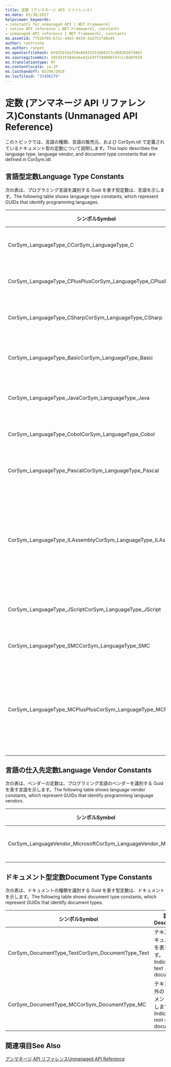 ```yaml
---
title: 定数 (アンマネージ API リファレンス)
ms.date: 03/30/2017
helpviewer_keywords:
- constants for unmanaged API [.NET Framework]
- native API reference [.NET Framework], constants
- unmanaged API reference [.NET Framework], constants
ms.assetid: 77526f65-b71c-4483-9d19-3a3751fd8a45
author: rpetrusha
ms.author: ronpet
ms.openlocfilehash: 65925b7dafb9e89433253d68327c488365674963
ms.sourcegitcommit: 3d5d33f384eeba41b2dff79d096f47ccc8d8f03d
ms.translationtype: HT
ms.contentlocale: ja-JP
ms.lasthandoff: 05/04/2018
ms.locfileid: "33406279"
---
```

# <a name="constants-unmanaged-api-reference"></a><span data-ttu-id="59f1f-102">定数 (アンマネージ API リファレンス)</span><span class="sxs-lookup"><span data-stu-id="59f1f-102">Constants (Unmanaged API Reference)</span></span>
<span data-ttu-id="59f1f-103">このトピックでは、言語の種類、言語の販売元、および CorSym.idl で定義されているドキュメント型の定数について説明します。</span><span class="sxs-lookup"><span data-stu-id="59f1f-103">This topic describes the language type, language vendor, and document type constants that are defined in CorSym.idl.</span></span>  
  
## <a name="language-type-constants"></a><span data-ttu-id="59f1f-104">言語型定数</span><span class="sxs-lookup"><span data-stu-id="59f1f-104">Language Type Constants</span></span>  
 <span data-ttu-id="59f1f-105">次の表は、プログラミング言語を識別する Guid を表す型定数は、言語を示します。</span><span class="sxs-lookup"><span data-stu-id="59f1f-105">The following table shows language type constants, which represent GUIDs that identify programming languages.</span></span>  
  
|<span data-ttu-id="59f1f-106">シンボル</span><span class="sxs-lookup"><span data-stu-id="59f1f-106">Symbol</span></span>|<span data-ttu-id="59f1f-107">説明</span><span class="sxs-lookup"><span data-stu-id="59f1f-107">Description</span></span>|  
|------------|-----------------|  
|<span data-ttu-id="59f1f-108">CorSym_LanguageType_C</span><span class="sxs-lookup"><span data-stu-id="59f1f-108">CorSym_LanguageType_C</span></span>|<span data-ttu-id="59f1f-109">C 言語を示します。</span><span class="sxs-lookup"><span data-stu-id="59f1f-109">Indicates the C language.</span></span>|  
|<span data-ttu-id="59f1f-110">CorSym_LanguageType_CPlusPlus</span><span class="sxs-lookup"><span data-stu-id="59f1f-110">CorSym_LanguageType_CPlusPlus</span></span>|<span data-ttu-id="59f1f-111">C++ 言語を示します。</span><span class="sxs-lookup"><span data-stu-id="59f1f-111">Indicates the C++ language.</span></span>|  
|<span data-ttu-id="59f1f-112">CorSym_LanguageType_CSharp</span><span class="sxs-lookup"><span data-stu-id="59f1f-112">CorSym_LanguageType_CSharp</span></span>|<span data-ttu-id="59f1f-113">C# 言語を示します。</span><span class="sxs-lookup"><span data-stu-id="59f1f-113">Indicates the C# language.</span></span>|  
|<span data-ttu-id="59f1f-114">CorSym_LanguageType_Basic</span><span class="sxs-lookup"><span data-stu-id="59f1f-114">CorSym_LanguageType_Basic</span></span>|<span data-ttu-id="59f1f-115">基本的な言語を示します。</span><span class="sxs-lookup"><span data-stu-id="59f1f-115">Indicates the Basic language.</span></span>|  
|<span data-ttu-id="59f1f-116">CorSym_LanguageType_Java</span><span class="sxs-lookup"><span data-stu-id="59f1f-116">CorSym_LanguageType_Java</span></span>|<span data-ttu-id="59f1f-117">Java 言語を示します。</span><span class="sxs-lookup"><span data-stu-id="59f1f-117">Indicates the Java language.</span></span>|  
|<span data-ttu-id="59f1f-118">CorSym_LanguageType_Cobol</span><span class="sxs-lookup"><span data-stu-id="59f1f-118">CorSym_LanguageType_Cobol</span></span>|<span data-ttu-id="59f1f-119">COBOL 言語を示します。</span><span class="sxs-lookup"><span data-stu-id="59f1f-119">Indicates the COBOL language.</span></span>|  
|<span data-ttu-id="59f1f-120">CorSym_LanguageType_Pascal</span><span class="sxs-lookup"><span data-stu-id="59f1f-120">CorSym_LanguageType_Pascal</span></span>|<span data-ttu-id="59f1f-121">Pascal 言語を示します。</span><span class="sxs-lookup"><span data-stu-id="59f1f-121">Indicates the Pascal language.</span></span>|  
|<span data-ttu-id="59f1f-122">CorSym_LanguageType_ILAssembly</span><span class="sxs-lookup"><span data-stu-id="59f1f-122">CorSym_LanguageType_ILAssembly</span></span>|<span data-ttu-id="59f1f-123">Microsoft intermediate language (MSIL) のアセンブリのコードを示します。</span><span class="sxs-lookup"><span data-stu-id="59f1f-123">Indicates the Microsoft intermediate language (MSIL) assembly code.</span></span>|  
|<span data-ttu-id="59f1f-124">CorSym_LanguageType_JScript</span><span class="sxs-lookup"><span data-stu-id="59f1f-124">CorSym_LanguageType_JScript</span></span>|<span data-ttu-id="59f1f-125">JScript 言語を示します。</span><span class="sxs-lookup"><span data-stu-id="59f1f-125">Indicates the JScript language.</span></span>|  
|<span data-ttu-id="59f1f-126">CorSym_LanguageType_SMC</span><span class="sxs-lookup"><span data-stu-id="59f1f-126">CorSym_LanguageType_SMC</span></span>|<span data-ttu-id="59f1f-127">SMC 言語を示します。</span><span class="sxs-lookup"><span data-stu-id="59f1f-127">Indicates the SMC language.</span></span>|  
|<span data-ttu-id="59f1f-128">CorSym_LanguageType_MCPlusPlus</span><span class="sxs-lookup"><span data-stu-id="59f1f-128">CorSym_LanguageType_MCPlusPlus</span></span>|<span data-ttu-id="59f1f-129">C++ 言語の .NET Framework を有効になっていることを示します。</span><span class="sxs-lookup"><span data-stu-id="59f1f-129">Indicates the C++ language enabled for the .NET Framework.</span></span>|  
  
## <a name="language-vendor-constants"></a><span data-ttu-id="59f1f-130">言語の仕入先定数</span><span class="sxs-lookup"><span data-stu-id="59f1f-130">Language Vendor Constants</span></span>  
 <span data-ttu-id="59f1f-131">次の表は、ベンダーの定数は、プログラミング言語のベンダーを識別する Guid を表す言語を示します。</span><span class="sxs-lookup"><span data-stu-id="59f1f-131">The following table shows language vendor constants, which represent GUIDs that identify programming language vendors.</span></span>  
  
|<span data-ttu-id="59f1f-132">シンボル</span><span class="sxs-lookup"><span data-stu-id="59f1f-132">Symbol</span></span>|<span data-ttu-id="59f1f-133">説明</span><span class="sxs-lookup"><span data-stu-id="59f1f-133">Description</span></span>|  
|------------|-----------------|  
|<span data-ttu-id="59f1f-134">CorSym_LanguageVendor_Microsoft</span><span class="sxs-lookup"><span data-stu-id="59f1f-134">CorSym_LanguageVendor_Microsoft</span></span>|<span data-ttu-id="59f1f-135">Microsoft を示します。</span><span class="sxs-lookup"><span data-stu-id="59f1f-135">Indicates Microsoft.</span></span>|  
  
## <a name="document-type-constants"></a><span data-ttu-id="59f1f-136">ドキュメント型定数</span><span class="sxs-lookup"><span data-stu-id="59f1f-136">Document Type Constants</span></span>  
 <span data-ttu-id="59f1f-137">次の表は、ドキュメントの種類を識別する Guid を表す型定数は、ドキュメントを示します。</span><span class="sxs-lookup"><span data-stu-id="59f1f-137">The following table shows document type constants, which represent GUIDs that identify document types.</span></span>  
  
|<span data-ttu-id="59f1f-138">シンボル</span><span class="sxs-lookup"><span data-stu-id="59f1f-138">Symbol</span></span>|<span data-ttu-id="59f1f-139">説明</span><span class="sxs-lookup"><span data-stu-id="59f1f-139">Description</span></span>|  
|------------|-----------------|  
|<span data-ttu-id="59f1f-140">CorSym_DocumentType_Text</span><span class="sxs-lookup"><span data-stu-id="59f1f-140">CorSym_DocumentType_Text</span></span>|<span data-ttu-id="59f1f-141">テキスト ドキュメントを表します。</span><span class="sxs-lookup"><span data-stu-id="59f1f-141">Indicates a text document.</span></span>|  
|<span data-ttu-id="59f1f-142">CorSym_DocumentType_MC</span><span class="sxs-lookup"><span data-stu-id="59f1f-142">CorSym_DocumentType_MC</span></span>|<span data-ttu-id="59f1f-143">テキスト以外のドキュメントを表します。</span><span class="sxs-lookup"><span data-stu-id="59f1f-143">Indicates a non-text document.</span></span>|  
  
## <a name="see-also"></a><span data-ttu-id="59f1f-144">関連項目</span><span class="sxs-lookup"><span data-stu-id="59f1f-144">See Also</span></span>  
 [<span data-ttu-id="59f1f-145">アンマネージ API リファレンス</span><span class="sxs-lookup"><span data-stu-id="59f1f-145">Unmanaged API Reference</span></span>](../../../docs/framework/unmanaged-api/index.md)
